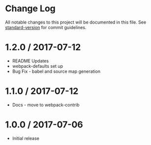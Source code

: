 # Change Log

All notable changes to this project will be documented in this file. See [standard-version](https://github.com/conventional-changelog/standard-version) for commit guidelines.

1.2.0 / 2017-07-12
==================

  * README Updates
  * webpack-defaults set up
  * Bug Fix - babel and source map generation
  
1.1.0 / 2017-07-12
==================

  * Docs - move to webpack-contrib

1.0.0 / 2017-07-06
==================

  * Initial release
